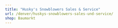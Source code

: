 ```yaml
---
title: "Husky's Snowblowers Sales & Service"
url: /denver/huskys-snowblowers-sales-und-service/
shop: Baumarkt
---
```

